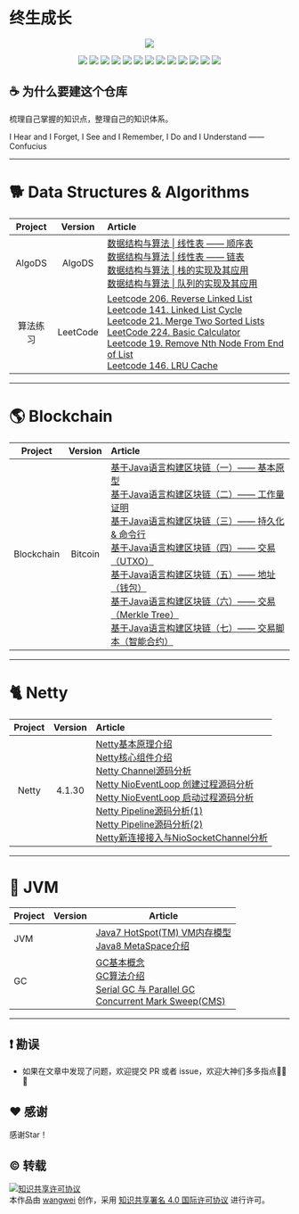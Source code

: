 # 终生成长

<p align='center'>
  <img src='https://img.i7years.com/blog/arches-national-park-dark-dusk-33688.jpg'>
</p>
<p align='center'>
<img src="https://img.shields.io/badge/build-passing-brightgreen.svg">
<img src="https://img.shields.io/badge/platform-Linux-ff69b4.svg">
<img src="https://img.shields.io/badge/language-Java-orange.svg">
<img src="https://img.shields.io/badge/language-JavaScript-yellow.svg">
<a href=""><img src="https://img.shields.io/badge/license-CC-000000.svg"></a>
<img src="https://img.shields.io/badge/made%20with-=1-blue.svg">
<a target="_blank" href="https://wangwei.one"><img src="https://img.shields.io/badge/Blog-终生成长-80d4f9.svg?style=flat"></a>
<a target="_blank" href="https://weibo.com/wangweijava"><img src="https://img.shields.io/badge/weibo-@wangwei_hz-f974ce.svg?style=flat&colorA=f4292e"></a>
<a target="_blank" href="https://twitter.com/wangwei_hz"><img src="https://img.shields.io/badge/twitter-@wangwei_hz-F8E81C.svg?style=flat&colorA=009df2"></a>
<a target="_blank" href="https://juejin.im/user/58365a1e880741006c06eba7"><img src="https://img.shields.io/badge/%E6%8E%98%E9%87%91-%40wangwei_hz-fd6f32.svg?style=flat&colorA=1970fe"></a>
<a target="_blank" href="https://www.jianshu.com/u/a04d5c200045"><img src="https://img.shields.io/badge/%E7%AE%80%E4%B9%A6-@wangwei_hz-green.svg"></a>
<a target="_blank" href="https://segmentfault.com/u/wangweix"><img src="https://img.shields.io/badge/思否-@wangwei_hz-fa6739.svg?style=flat&colorA=159963"></a>
<img src="https://img.shields.io/badge/PR-welcome%20!-brightgreen.svg?colorA=a0cd34">
</p>




## ☕️ 为什么要建这个仓库

梳理自己掌握的知识点，整理自己的知识体系。

I Hear and I Forget, I See and I Remember, I Do and I Understand —— Confucius

----------------------------



# 🐕 Data Structures & Algorithms

| Project  | Version  | Article                                                      |
| :------: | :------: | :----------------------------------------------------------- |
|  AlgoDS  |  AlgoDS  | [数据结构与算法 \| 线性表 —— 顺序表](https://wangwei.one/posts/java-data-structures-and-algorithms-arraylist.html)<br />[数据结构与算法 \| 线性表 —— 链表](https://wangwei.one/posts/java-data-structures-and-algorithms-linkedlist.html)<br />[数据结构与算法 \| 栈的实现及其应用](https://wangwei.one/posts/java-data-structures-and-algorithms-stack.html)<br />[数据结构与算法 \| 队列的实现及其应用](https://wangwei.one/posts/java-data-structures-and-algorithms-queue.html)<br /> |
| 算法练习 | LeetCode | [Leetcode 206. Reverse Linked List](https://wangwei.one/posts/java-algoDS-reverse-linked-list.html)<br />[Leetcode 141. Linked List Cycle](https://wangwei.one/posts/java-algoDS-linked-list-cycle.html)<br />[Leetcode 21. Merge Two Sorted Lists](https://wangwei.one/posts/java-algoDS-Merge-Two-Sorted-Linked-Lists.html)<br />[LeetCode 224. Basic Calculator](https://wangwei.one/posts/algoDS-java-leetcode-224-basic-calculator.html)<br />[Leetcode 19. Remove Nth Node From End of List](https://wangwei.one/posts/java-algoDS-Remove-Nth-Node-From-End-of-List.html)<br />[Leetcode 146. LRU Cache](https://wangwei.one/posts/java-algoDS-LRU-implement-by-linkedlist.html)<br /> |



------



# 🌎 Blockchain

|  Project   | Version | Article                                                      |
| :--------: | :-----: | :----------------------------------------------------------- |
| Blockchain | Bitcoin | [基于Java语言构建区块链（一）—— 基本原型](https://wangwei.one/posts/build-blockchain-in-java-base-prototype.html)<br />[基于Java语言构建区块链（二）—— 工作量证明](https://wangwei.one/posts/build-blockchain-in-java-proof-of-work.html)<br />[基于Java语言构建区块链（三）—— 持久化 & 命令行](https://wangwei.one/posts/build-blockchain-in-java-data-persistence.html)<br />[基于Java语言构建区块链（四）—— 交易（UTXO）](https://wangwei.one/posts/build-blockchain-in-java-transaction-utxo.html)<br />[基于Java语言构建区块链（五）—— 地址（钱包）](https://wangwei.one/posts/build-blockchain-in-java-wallet-address.html)<br />[基于Java语言构建区块链（六）—— 交易（Merkle Tree）](https://wangwei.one/posts/build-blockchain-in-java-transaction-merkle-tree.html)<br />[基于Java语言构建区块链（七）—— 交易脚本（智能合约）](https://wangwei.one/posts/build-blockchain-in-java-transaction-script.html)<br /> |



------



# 🐈 Netty

| Project | Version | Article                                                      |
| :-----: | :-----: | :----------------------------------------------------------- |
|  Netty  | 4.1.30  | [Netty基本原理介绍](https://wangwei.one/posts/netty-base-theory-intro.html)<br />[Netty核心组件介绍](https://wangwei.one/posts/netty-core-assembly-intro.html)<br />[Netty Channel源码分析](https://wangwei.one/posts/netty-channel-source-analyse.html)<br />[Netty NioEventLoop 创建过程源码分析](https://wangwei.one/posts/netty-nioeventloop-analyse-for-create.html)<br />[Netty NioEventLoop 启动过程源码分析](https://wangwei.one/posts/netty-nioeventloop-analyse-for-startup.html)<br />[Netty Pipeline源码分析(1)](https://wangwei.one/posts/netty-pipeline-source-analyse-1.html)<br />[Netty Pipeline源码分析(2)](https://wangwei.one/posts/netty-pipeline-source-analyse-2.html)<br />[Netty新连接接入与NioSocketChannel分析](https://wangwei.one/posts/netty-new-connection-and-niosocketchannel-analyse.html)<br /> |



----------------------------



# 🚴 JVM

| Project | Version | Article                                                      |
| ------- | ------- | ------------------------------------------------------------ |
| JVM     |         | [Java7 HotSpot(TM) VM内存模型](https://wangwei.one/posts/java7-jvm-memory-model.html)<br />[Java8 MetaSpace介绍](https://wangwei.one/posts/java8-jvm-metaSpace.html)<br /> |
| GC      |         | [GC基本概念](https://wangwei.one/posts/jvm-gc-base-concept.html)<br />[GC算法介绍](https://wangwei.one/posts/jvm-gc-arithmetic-intro.html)<br />[Serial GC 与 Parallel GC](https://wangwei.one/posts/jvm-gc-serial-and-parallel.html)<br />[Concurrent Mark Sweep(CMS)](https://wangwei.one/posts/jvm-gc-concurrent-mark-sweep-cms.html)<br /> |



---



## ❗️ 勘误

+ 如果在文章中发现了问题，欢迎提交 PR 或者 issue，欢迎大神们多多指点🙏🙏🙏


## ♥️ 感谢

感谢Star！


## ©️ 转载

<a rel="license" href="http://creativecommons.org/licenses/by/4.0/"><img alt="知识共享许可协议" style="border-width:0" src="https://i.creativecommons.org/l/by/4.0/88x31.png" /></a><br />本<span xmlns:dct="http://purl.org/dc/terms/" href="http://purl.org/dc/dcmitype/Text" rel="dct:type">作品</span>由 <a xmlns:cc="http://creativecommons.org/ns#" href="https://wangwei.one" property="cc:attributionName" rel="cc:attributionURL">wangwei</a> 创作，采用 <a rel="license" href="http://creativecommons.org/licenses/by/4.0/">知识共享署名 4.0 国际许可协议</a> 进行许可。